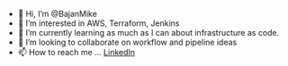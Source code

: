 - 👋 Hi, I’m @BajanMike
- 👀 I’m interested in AWS, Terraform, Jenkins
- 🌱 I’m currently learning as much as I can about infrastructure as code.
- 💞️ I’m looking to collaborate on workflow and pipeline ideas
- 📫 How to reach me ...  [LinkedIn](https://www.linkedin.com/in/mpgoddard/)

<!---
BajanMike/BajanMike is a ✨ special ✨ repository because its `README.md` (this file) appears on your GitHub profile.
You can click the Preview link to take a look at your changes.
--->
